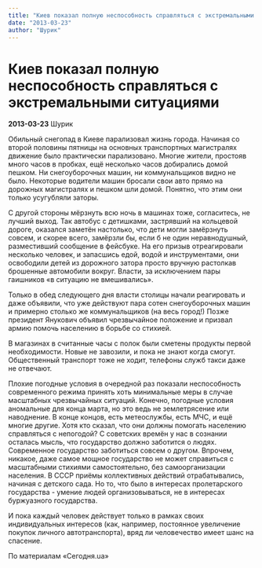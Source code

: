 ```yaml
---
title: "Киев показал полную неспособность справляться с экстремальными ситуациями"
date: "2013-03-23"
author: "Шурик"
---
```


# Киев показал полную неспособность справляться с экстремальными ситуациями

**2013-03-23** Шурик

Обильный снегопад в Киеве парализовал жизнь города. Начиная со второй половины пятницы на основных транспортных магистралях движение было практически парализовано. Многие жители, простояв много часов в пробках, ещё несколько часов добирались домой пешком. Ни снегоуборочных машин, ни коммунальщиков видно не было. Некоторые водители машин бросали свои авто прямо на дорожных магистралях и пешком шли домой. Понятно, что этим они только усугубляли заторы.

С другой стороны мёрзнуть всю ночь в машинах тоже, согласитесь, не лучший выход. Так автобус с детишками, застрявший на кольцевой дороге, оказался заметён настолько, что дети могли замёрзнуть совсем, и скорее всего, замёрзли бы, если б не один неравнодушный, разместивший сообщение в фейсбуке. На его призыв отреагировали несколько человек, и запасшись едой, водой и инструментами, они освободили детей из дорожного затора просто вручную растолкав брошенные автомобили вокруг. Власти, за исключением пары гаишников «в ситуацию не вмешивались».

Только в обед следующего дня власти столицы начали реагировать и даже объявили, что уже действуют пара сотен снегоуборочных машин и примерно столько же коммунальщиков (на весь город!) Позже президент Янукович объявил чрезвычайное положение и призвал армию помочь населению в борьбе со стихией.

В магазинах в считанные часы с полок были сметены продукты первой необходимости. Новые не завозили, и пока не знают когда смогут. Общественный транспорт тоже не ходит, телефоны служб такси даже не отвечают.

Плохие погодные условия в очередной раз показали неспособность современного режима принять хоть минимальные меры в случае масштабных чрезвычайных ситуаций. Конечно, погодные условия аномальные для конца марта, но это ведь не землетрясение или наводнение. В конце концов, есть метеослужбы, есть МЧС, и ещё многие другие. Хотя кто сказал, что они должны помогать населению справляться с непогодой? С советских времён у нас в сознании осталась мысль, что государство должно заботится о людях. Современное государство заботиться совсем о другом. Впрочем, никакое, даже самое мощное государство не может справиться с масштабными стихиями самостоятельно, без самоорганизации населения. В СССР приёмы коллективных действий отрабатывались, начиная с детского сада. Но то, что было в интересах пролетарского государства - умение людей организовываться, не в интересах буржуазного государства.

И пока каждый человек действует только в рамках своих индивидуальных интересов (как, например, постоянное увеличение покупок личного автотранспорта), вряд ли человечество имеет шанс на спасение.

По материалам «Сегодня.ua»